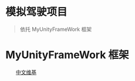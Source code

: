 # 模拟驾驶项目

> 依托 MyUnityFrameWork 框架

# MyUnityFrameWork  框架
　　[中文维基](https://github.com/GaoKaiHaHa/MyUnityFrameWork/wiki/%E9%A6%96%E9%A1%B5)  

